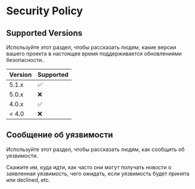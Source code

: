 # Security Policy

## Supported Versions

Используйте этот раздел, чтобы рассказать людям, какие версии вашего проекта
в настоящее время поддерживается обновлениями безопасности..

| Version | Supported          |
| ------- | ------------------ |
| 5.1.x   | :white_check_mark: |
| 5.0.x   | :x:                |
| 4.0.x   | :white_check_mark: |
| < 4.0   | :x:                |

## Сообщение об уязвимости

Используйте этот раздел, чтобы рассказать людям, как сообщить об уязвимости.

Скажите им, куда идти, как часто они могут получать новости о
заявленная уязвимость, чего ожидать, если уязвимость будет принята или
declined, etc.
